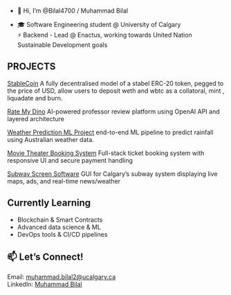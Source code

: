 - 👋 Hi, I’m @Bilal4700 / Muhammad Bilal

- 🎓 Software Engineering student @ University of Calgary   
⚡ Backend - Lead @ Enactus, working towards United Nation Sustainable Development goals

## PROJECTS

[StableCoin](https://github.com/Bilal4700/StableCoin.git)
A fully decentralised model of a stabel ERC-20 token, pegged to the price of USD, allow users to deposit weth and wbtc as a collatoral, mint , liquadate and burn.

[Rate My Dino](https://github.com/damonmaz/RateMyDino.git)
AI-powered professor review platform using OpenAI API and layered architecture  

[Weather Prediction ML Project](https://github.com/Bilal4700/Rainfall-in-Australia-ML-model.git)
end-to-end ML pipeline to predict rainfall using Australian weather data.  

[Movie Theater Booking System](https://github.com/Bilal4700/Movie-theater-ticket-reservation-application-.git)
Full-stack ticket booking system with responsive UI and secure payment handling  

[Subway Screen Software](https://github.com/Bilal4700/SubwayScreen.git)
GUI for Calgary’s subway system displaying live maps, ads, and real-time news/weather  


## Currently Learning
- Blockchain & Smart Contracts  
- Advanced data science & ML  
- DevOps tools & CI/CD pipelines

## 📫 Let’s Connect!
Email: muhammad.bilal2@ucalgary.ca  
LinkedIn: [Muhammad Bilal](http://www.linkedin.com/in/muhammad-bilal-955a12295)  

<!---
Bilal4700/Bilal4700 is a ✨ special ✨ repository because its `README.md` (this file) appears on your GitHub profile.
You can click the Preview link to take a look at your changes.
--->
